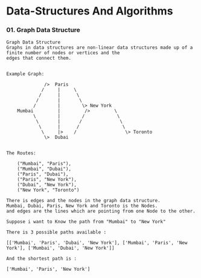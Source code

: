 # Data-Structures And Algorithms


### 01. Graph Data Structure

    Graph Data Structure
    Graphs in data structures are non-linear data structures made up of a finite number of nodes or vertices and the 
    edges that connect them.
    

    Example Graph:

                  />  Paris
                 /     |     \  
                /      |      \
               /       |       \
              /        |        \> New York       
        Mumbai         |         />         \ 
              \        |        /            \
               \       |       /              \
                \      |      /                \
                 \     |>    /                  \> Toronto
                  \>  Dubai   


    The Routes:

        ("Mumbai", "Paris"),
        ("Mumbai", "Dubai"),
        ("Paris", "Dubai"),
        ("Paris", "New York"),
        ("Dubai", "New York"),
        ("New York", "Toronto")
    
    There is edges and the nodes in the graph data structure.
    Mumbai, Dubai, Paris, New York and Toronto is the Nodes. 
    and edges are the lines which are pointing from one Node to the other.

    Suppose i want to Know the path from "Mumbai" to "New York"

    There is 3 possible paths available : 

    [['Mumbai', 'Paris', 'Dubai', 'New York'], ['Mumbai', 'Paris', 'New York'], ['Mumbai', 'Dubai', 'New York']]

    And the shortest path is :

    ['Mumbai', 'Paris', 'New York']

